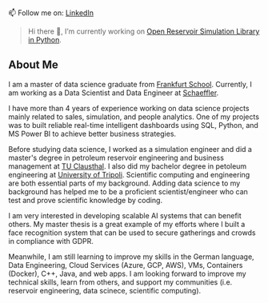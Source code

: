 📫 Follow me on: [LinkedIn](https://www.linkedin.com/in/zakariya-abugrin-45306987/)

> Hi there 👋, I’m currently working on [Open Reservoir Simulation Library in Python](https://github.com/zakgrin/openresim).

## About Me

I am a master of data science graduate from [Frankfurt School](https://www.frankfurt-school.de/home). Currently, I am working as a Data Scientist and Data Engineer at [Schaeffler](https://www.linkedin.com/company/schaeffler/mycompany/verification/).

I have more than 4 years of experience working on data science projects mainly related to sales, simulation, and people analytics. One of my projects was to built reliable real-time intelligent dashboards using SQL, Python, and MS Power BI to achieve better business strategies.

Before studying data science, I worked as a simulation engineer and did a master's degree in petroleum reservoir engineering and business management at [TU Clausthal](https://www.tu-clausthal.de/). I also did my bachelor degree in petoleum engineering at [University of Tripoli](https://uot.edu.ly/index.php?lang=en). Scientific computing and engineering are both essential parts of my background. Adding data science to my background has helped me to be a proficient scientist/engineer who can test and prove scientific knowledge by coding. 

I am very interested in developing scalable AI systems that can benefit others. My master thesis is a great example of my efforts where I built a face recognition system that can be used to secure gatherings and crowds in compliance with GDPR. 

Meanwhile, I am still learning to improve my skills in the German language, Data Engineering, Cloud Services (Azure, GCP, AWS), VMs, Containers (Docker), C++, Java, and web apps. I am looking forward to improve my technical skills, learn from others, and support my communities (i.e. reservoir engineering, data scinece, scientific computing).

<!--
**zakgrin/zakgrin** is a ✨ _special_ ✨ repository because its `README.md` (this file) appears on your GitHub profile.

Here are some ideas to get you started:

- 🔭 I’m currently working on ...
- 🌱 I’m currently learning ...
- 👯 I’m looking to collaborate on ...
- 🤔 I’m looking for help with ...
- 💬 Ask me about ...
- 📫 How to reach me: ...
- 😄 Pronouns: ...
- ⚡ Fun fact: ...
-->
